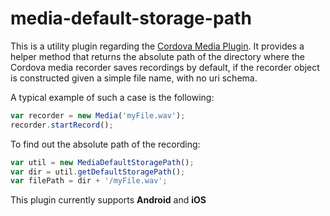 media-default-storage-path
====================

This is a utility plugin regarding the [Cordova Media Plugin](https://github.com/apache/cordova-plugin-media). It provides a helper method that returns the absolute path of the directory where the Cordova media recorder saves recordings by default, if the recorder object is constructed given a simple file name, with no uri schema.

A typical example of such a case is the following:

```javascript
var recorder = new Media('myFile.wav');
recorder.startRecord();
```

To find out the absolute path of the recording:

```javascript
var util = new MediaDefaultStoragePath();
var dir = util.getDefaultStoragePath();
var filePath = dir + '/myFile.wav';
```

This plugin currently supports **Android** and **iOS**

